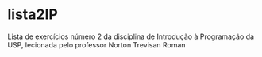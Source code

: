 # lista2IP
Lista de exercícios número 2 da disciplina de Introdução à Programação da USP, lecionada pelo professor Norton Trevisan Roman
